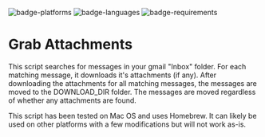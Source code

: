 ![badge-platforms](https://img.shields.io/badge/platforms-osx,%20gmail-blue.svg)
![badge-languages](https://img.shields.io/badge/languages-bash-orange.svg)
![badge-requirements](https://img.shields.io/badge/requirements-Homebrew,%20curl,%20wget%20%26%20mpack-green.svg)

# Grab Attachments

This script searches for messages in your gmail "Inbox" folder.  For each matching message, it
downloads it's attachments (if any).  After downloading the attachments for all matching
messages, the messages are moved to the DOWNLOAD_DIR folder.  The messages are moved regardless
of whether any attachments are found.

This script has been tested on Mac OS and uses Homebrew.  It can likely be used on other
platforms with a few modifications but will not work as-is.
